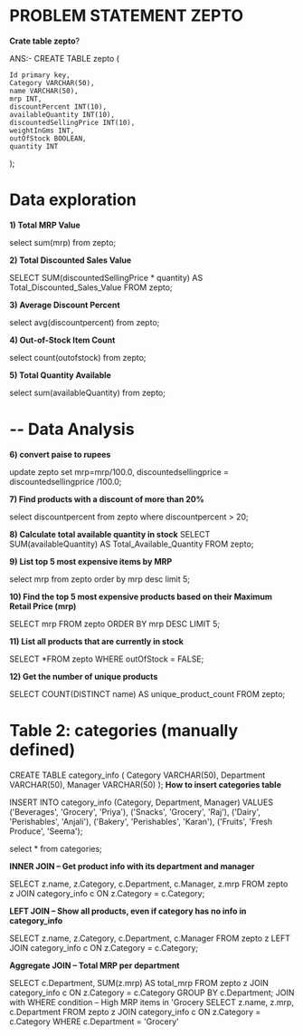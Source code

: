 # PROBLEM STATEMENT ZEPTO
**Crate table zepto**?

ANS:-
CREATE TABLE zepto (

    Id primary key,
    Category VARCHAR(50),
    name VARCHAR(50),
    mrp INT,
    discountPercent INT(10),
    availableQuantity INT(10),
    discountedSellingPrice INT(10),
    weightInGms INT,
    outOfStock BOOLEAN,
    quantity INT
);

# Data exploration

**1) Total MRP Value**

select sum(mrp) from zepto;
 
**2) Total Discounted Sales Value**

SELECT
  SUM(discountedSellingPrice * quantity) AS Total_Discounted_Sales_Value
FROM zepto;
 

**3) Average Discount Percent**

select avg(discountpercent) from zepto; 
 

**4) Out-of-Stock Item Count**

select count(outofstock) from zepto;
 
**5) Total Quantity Available**

select sum(availableQuantity) from zepto;
 
# -- Data Analysis

**6) convert paise to rupees**

update zepto set mrp=mrp/100.0,
discountedsellingprice = discountedsellingprice /100.0;

 

**7) Find products with a discount of more than 20%**

select discountpercent from zepto where discountpercent > 20;
 	

**8) Calculate total available quantity in stock**
SELECT
  SUM(availableQuantity) AS Total_Available_Quantity
FROM zepto;
 

**9) List top 5 most expensive items by MRP**

select mrp from zepto order by mrp desc limit 5;
 

**10) Find the top 5 most expensive products based on their Maximum Retail Price (mrp)**

SELECT mrp FROM zepto
ORDER BY mrp DESC
LIMIT 5;
 
**11) List all products that are currently in stock**

SELECT *FROM zepto
WHERE outOfStock = FALSE;
 
**12) Get the number of unique products**

SELECT COUNT(DISTINCT name) AS unique_product_count
FROM zepto;
 

# Table 2: categories (manually defined)

CREATE TABLE category_info (
    Category VARCHAR(50),
    Department VARCHAR(50),
    Manager VARCHAR(50)
);
**How to insert categories table**

INSERT INTO category_info (Category, Department, Manager) VALUES
('Beverages', 'Grocery', 'Priya'),
('Snacks', 'Grocery', 'Raj'),
('Dairy', 'Perishables', 'Anjali'),
('Bakery', 'Perishables', 'Karan'),
('Fruits', 'Fresh Produce', 'Seema');

select * from categories;
 
**INNER JOIN – Get product info with its department and manager**

SELECT 
    z.name,
    z.Category,
    c.Department,
    c.Manager,
    z.mrp
FROM zepto z
JOIN category_info c
  ON z.Category = c.Category;

**LEFT JOIN – Show all products, even if category has no info in category_info**

SELECT 
    z.name,
    z.Category,
    c.Department,
    c.Manager
FROM zepto z
LEFT JOIN category_info c
  ON z.Category = c.Category;

**Aggregate JOIN – Total MRP per department**

SELECT 
    c.Department,
    SUM(z.mrp) AS total_mrp
FROM zepto z
JOIN category_info c
  ON z.Category = c.Category
GROUP BY c.Department;
JOIN with WHERE condition – High MRP items in 'Grocery
SELECT 
    z.name,
    z.mrp,
    c.Department
FROM zepto z
JOIN category_info c
  ON z.Category = c.Category
WHERE c.Department = 'Grocery'
